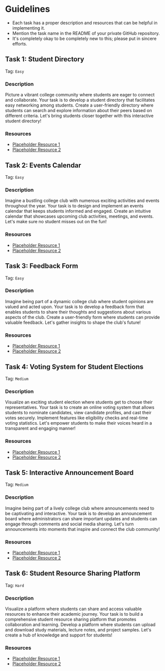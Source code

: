 # Guidelines

- Each task has a proper description and resources that can be helpful in implementing it.
- Mention the task name in the README of your private GitHub repository.
- It's completely okay to be completely new to this; please put in sincere efforts.

## Task 1: Student Directory
Tag: `Easy`

### Description
Picture a vibrant college community where students are eager to connect and collaborate. Your task is to develop a student directory that facilitates easy networking among students. Create a user-friendly directory where students can search and explore information about their peers based on different criteria. Let's bring students closer together with this interactive student directory!

### Resources
- [Placeholder Resource 1](https://example.com/resource1)
- [Placeholder Resource 2](https://example.com/resource2)

## Task 2: Events Calendar
Tag: `Easy`

### Description
Imagine a bustling college club with numerous exciting activities and events throughout the year. Your task is to design and implement an events calendar that keeps students informed and engaged. Create an intuitive calendar that showcases upcoming club activities, meetings, and events. Let's make sure no student misses out on the fun!

### Resources
- [Placeholder Resource 1](https://example.com/resource1)
- [Placeholder Resource 2](https://example.com/resource2)

## Task 3: Feedback Form
Tag: `Easy`

### Description
Imagine being part of a dynamic college club where student opinions are valued and acted upon. Your task is to develop a feedback form that enables students to share their thoughts and suggestions about various aspects of the club. Create a user-friendly form where students can provide valuable feedback. Let's gather insights to shape the club's future!

### Resources
- [Placeholder Resource 1](https://example.com/resource1)
- [Placeholder Resource 2](https://example.com/resource2)

## Task 4: Voting System for Student Elections
Tag: `Medium`

### Description
Visualize an exciting student election where students get to choose their representatives. Your task is to create an online voting system that allows students to nominate candidates, view candidate profiles, and cast their votes securely. Implement features like eligibility checks and real-time voting statistics. Let's empower students to make their voices heard in a transparent and engaging manner!

### Resources
- [Placeholder Resource 1](https://example.com/resource1)
- [Placeholder Resource 2](https://example.com/resource2)

## Task 5: Interactive Announcement Board
Tag: `Medium`

### Description
Imagine being part of a lively college club where announcements need to be captivating and interactive. Your task is to develop an announcement board where administrators can share important updates and students can engage through comments and social media sharing. Let's turn announcements into moments that inspire and connect the club community!

### Resources
- [Placeholder Resource 1](https://example.com/resource1)
- [Placeholder Resource 2](https://example.com/resource2)

## Task 6: Student Resource Sharing Platform
Tag: `Hard`

### Description
Visualize a platform where students can share and access valuable resources to enhance their academic journey. Your task is to build a comprehensive student resource sharing platform that promotes collaboration and learning. Develop a platform where students can upload and download study materials, lecture notes, and project samples. Let's create a hub of knowledge and support for students!

### Resources
- [Placeholder Resource 1](https://example.com/resource1)
- [Placeholder Resource 2](https://example.com/resource2)
